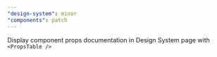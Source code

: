 ```yaml
---
"design-system": minor
"components": patch
---
```


Display component props documentation in Design System page with `<PropsTable />`

